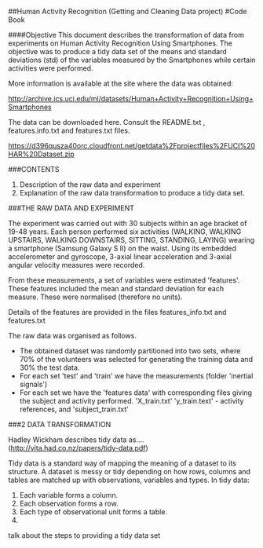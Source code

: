 ##Human Activity Recognition (Getting and Cleaning Data project)
#Code Book

####Objective
This document describes the transformation of data from experiments on Human Activity Recognition Using Smartphones.
The objective was to produce a tidy data set of the means and standard deviations (std) of the variables measured by the Smartphones while certain activities were performed.

More information is available at the site where the data was obtained: 

http://archive.ics.uci.edu/ml/datasets/Human+Activity+Recognition+Using+Smartphones 

The data can be downloaded here. Consult the README.txt , features.info.txt and features.txt files.

https://d396qusza40orc.cloudfront.net/getdata%2Fprojectfiles%2FUCI%20HAR%20Dataset.zip 


###CONTENTS
1. Description of the raw data and experiment
2. Explanation of the raw data transformation to produce a tidy data set.



###THE RAW DATA AND EXPERIMENT

The experiment was carried out with 30 subjects within an age bracket of 19-48 years.  Each person performed six activities (WALKING, WALKING UPSTAIRS, WALKING DOWNSTAIRS, SITTING, STANDING, LAYING) wearing a smartphone (Samsung Galaxy S II) on the waist. Using its embedded accelerometer and gyroscope,  3-axial linear acceleration and 3-axial angular velocity measures were recorded.

From these measurements, a set of variables were estimated 'features'. These features included the mean and standard deviation for each measure. These were normalised (therefore no units).


Details of the features are provided in the files features_info.txt and features.txt

The raw data was organised as follows.
 * The obtained dataset was randomly partitioned into two sets, where 70% of the volunteers was selected for generating the training data and 30% the test data. 
 * For each set 'test' and 'train' we have the measurements (folder 'inertial signals')
 * For each set we have the 'features data' with corresponding files giving the subject and activity performed. 'X_train.txt'   'y_train.text' - activity references, and 'subject_train.txt' 

###2 DATA TRANSFORMATION



Hadley Wickham describes tidy data as....  (http://vita.had.co.nz/papers/tidy-data.pdf)


Tidy data is a standard way of mapping the meaning of a dataset to its structure. A dataset is
messy or tidy depending on how rows, columns and tables are matched up with observations,
variables and types. In tidy data:
1. Each variable forms a column.
2. Each observation forms a row.
3. Each type of observational unit forms a table.
4. 
talk about the steps to providing a tidy data set





